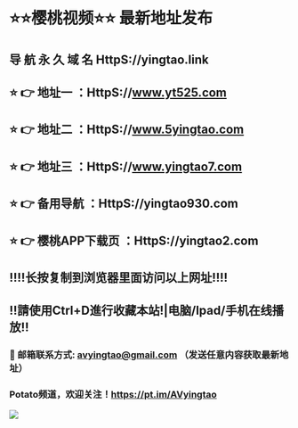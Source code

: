 # ⭐️⭐️樱桃视频⭐️⭐️ 最新地址发布 

## 导 航 永 久 域 名 HttpS://yingtao.link
## ⭐️ 👉 地址一 ：HttpS://www.yt525.com
## ⭐️ 👉 地址二 ：HttpS://www.5yingtao.com
## ⭐️ 👉 地址三 ：HttpS://www.yingtao7.com
## ⭐️ 👉 备用导航 ：HttpS://yingtao930.com

## ⭐️ 👉 樱桃APP下载页 ：HttpS://yingtao2.com

## ‼️‼️长按复制到浏览器里面访问以上网址‼️‼️
## ‼️請使用Ctrl+D進行收藏本站!|电脑/Ipad/手机在线播放‼️
### 📧 邮箱联系方式: avyingtao@gmail.com （发送任意内容获取最新地址）
### Potato频道，欢迎关注！https://pt.im/AVyingtao

<img src="https://timgsa.baidu.com/timg?image&quality=80&size=b9999_10000&sec=1553509074809&di=76bacc5b290dd61f109bbb6dce6bbbc0&imgtype=0&src=http%3A%2F%2Fmmbiz.qpic.cn%2Fmmbiz_gif%2FerjokGMmW8reKpOOYKYDsyRicNWhEarica71qiaR7cXGg7GIX7DNyeNX0BfiaR4eFfXzzaNdy62stu7DunyhWDq0lg%2F640%3Fwx_fmt%3Dgif"/>
